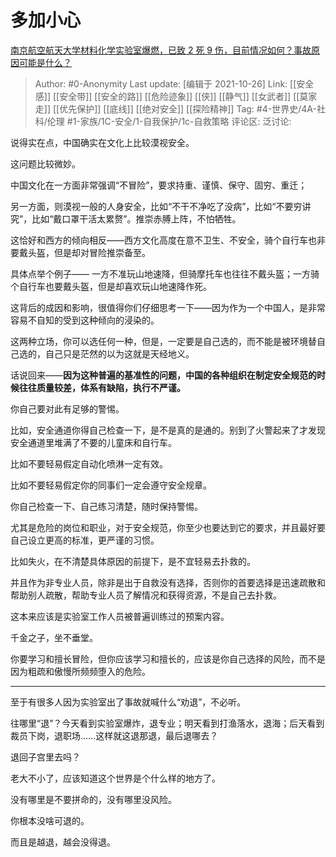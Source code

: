 # 多加小心
[南京航空航天大学材料化学实验室爆燃，已致 2 死 9 伤，目前情况如何？事故原因可能是什么？](https://www.zhihu.com/question/494272679/answer/2188947781)

> Author: #0-Anonymity
> Last update: [编辑于 2021-10-26]
> Link: [[安全感]] [[安全带]] [[安全的路]] [[危险迹象]] [[侠]] [[静气]] [[女武者]] [[莫家走]] [[优先保护]] [[底线]] [[绝对安全]] [[探险精神]]
> Tag: #4-世界史/4A-社科/伦理 #1-家族/1C-安全/1-自我保护/1c-自救策略 
> 评论区:
> 泛讨论:

说得实在点，中国确实在文化上比较漠视安全。

这问题比较微妙。

中国文化在一方面非常强调“不冒险”，要求持重、谨慎、保守、固穷、重迁；

另一方面，则漠视一般的人身安全，比如“不干不净吃了没病”，比如“不要穷讲究”，比如“戴口罩干活太累赘”。推崇赤膊上阵，不怕牺牲。

这恰好和西方的倾向相反——西方文化高度在意不卫生、不安全，骑个自行车也非要戴头盔，但是却对冒险推崇备至。

具体点举个例子—— 一方不准玩山地速降，但骑摩托车也往往不戴头盔；一方骑个自行车也要戴头盔，但是却喜欢玩山地速降作死。

这背后的成因和影响，很值得你们仔细思考一下——因为作为一个中国人，是非常容易不自知的受到这种倾向的浸染的。

这两种立场，你可以选任何一种，但是，一定要是自己选的，而不能是被环境替自己选的，自己只是茫然的以为这就是天经地义。

话说回来——**因为这种普遍的基准性的问题，中国的各种组织在制定安全规范的时候往往质量较差，体系有缺陷，执行不严谨。**

你自己要对此有足够的警惕。

比如，安全通道你得自己检查一下，是不是真的是通的。别到了火警起来了才发现安全通道里堆满了不要的儿童床和自行车。

比如不要轻易假定自动化喷淋一定有效。

比如不要轻易假定你的同事们一定会遵守安全规章。

你自己检查一下、自己练习清楚，随时保持警惕。

尤其是危险的岗位和职业，对于安全规范，你至少也要达到它的要求，并且最好要自己设立更高的标准，更严谨的习惯。

比如失火，在不清楚具体原因的前提下，是不宜轻易去扑救的。

并且作为非专业人员，除非是出于自救没有选择，否则你的首要选择是迅速疏散和帮助别人疏散，帮助专业人员了解情况和获得资源，不是自己去扑救。

这本来应该是实验室工作人员被普遍训练过的预案内容。

千金之子，坐不垂堂。

你要学习和擅长冒险，但你应该学习和擅长的，应该是你自己选择的风险，而不是因为粗疏和傲慢所频频堕入的危险。

---

至于有很多人因为实验室出了事故就喊什么“劝退”，不必听。

往哪里“退”？今天看到实验室爆炸，退专业；明天看到打渔落水，退海；后天看到裁员下岗，退职场……这样就这退那退，最后退哪去？

退回子宫里去吗？

老大不小了，应该知道这个世界是个什么样的地方了。

没有哪里是不要拼命的，没有哪里没风险。

你根本没啥可退的。

而且是越退，越会没得退。
